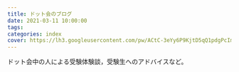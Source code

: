 ```yaml
---
title: ドット会のブログ
date: 2021-03-11 10:00:00
tags:
categories: index
cover: https://lh3.googleusercontent.com/pw/ACtC-3eYy6P9KjtD5qQ1pdgPcIm0o0DlZB0wCk83QKHM79aB9mcd0y4cNXe0rs2q6Nh8tLaWMqFkrNQdVnDrZM1EoGVj9lpND_Wk8uHHVXVeC21T2s3ty1d_W7l-5MujrMhpVHMn5agDuG_qNsOw5zvaGacmQQ=w656-h652-no
---
```


ドット会中の人による受験体験談，受験生へのアドバイスなど。

